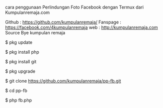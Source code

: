 cara penggunaan Perlindungan Foto Facebook dengan Termux dari Kumpulanremaja.com 


Github : https://github.com/kumpulanremaja/
Fanspage :  https://facebook.com/4kumpulanremaja
web : http://kumpulanremaja.com
Source Bye kumpulan remaja

$ pkg update

$ pkg install php

$ pkg install git

$ pkg upgrade

$ git clone https://github.com/kumpulanremaja/pp-fb.git

$ cd pp-fb

$ php fb.php

